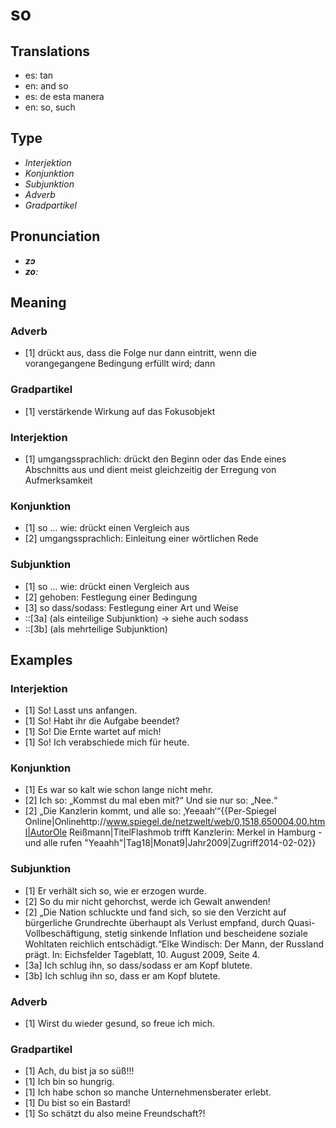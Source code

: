 # so
## Translations
- es: tan
- en: and so
- es: de esta manera
- en: so, such
## Type
- _Interjektion_
- _Konjunktion_
- _Subjunktion_
- _Adverb_
- _Gradpartikel_
## Pronunciation
- **_zɔ_**
- **_zoː_**
## Meaning
### Adverb
- [1] drückt aus, dass die Folge nur dann eintritt, wenn die vorangegangene Bedingung erfüllt wird; dann
### Gradpartikel
- [1] verstärkende Wirkung auf das Fokusobjekt
### Interjektion
- [1] umgangssprachlich: drückt den Beginn oder das Ende eines Abschnitts aus und dient meist gleichzeitig der Erregung von Aufmerksamkeit
### Konjunktion
- [1] so … wie: drückt einen Vergleich aus
- [2] umgangssprachlich: Einleitung einer wörtlichen Rede
### Subjunktion
- [1] so … wie: drückt einen Vergleich aus
- [2] gehoben: Festlegung einer Bedingung
- [3] so dass/sodass: Festlegung einer Art und Weise
- ::[3a] (als einteilige Subjunktion) → siehe auch sodass
- ::[3b] (als mehrteilige Subjunktion)
## Examples
### Interjektion
- [1] So! Lasst uns anfangen.
- [1] So! Habt ihr die Aufgabe beendet?
- [1] So! Die Ernte wartet auf mich!
- [1] So! Ich verabschiede mich für heute.
### Konjunktion
- [1] Es war so kalt wie schon lange nicht mehr.
- [2] Ich so: „Kommst du mal eben mit?“ Und sie nur so: „Nee.“
- [2] „Die Kanzlerin kommt, und alle so: ‚Yeeaah‘“<ref>{{Per-Spiegel Online|Onlinehttp://www.spiegel.de/netzwelt/web/0,1518,650004,00.html|AutorOle Reißmann|TitelFlashmob trifft Kanzlerin: Merkel in Hamburg - und alle rufen "Yeaahh"|Tag18|Monat9|Jahr2009|Zugriff2014-02-02}}</ref>
### Subjunktion
- [1] Er verhält sich so, wie er erzogen wurde.
- [2] So du mir nicht gehorchst, werde ich Gewalt anwenden!
- [2] „Die Nation schluckte und fand sich, so sie den Verzicht auf bürgerliche Grundrechte überhaupt als Verlust empfand, durch Quasi-Vollbeschäftigung, stetig sinkende Inflation und bescheidene soziale Wohltaten reichlich entschädigt.“<Ref>Elke Windisch: Der Mann, der Russland prägt. In: Eichsfelder Tageblatt, 10. August 2009, Seite 4.</ref>
- [3a] Ich schlug ihn, so dass/sodass er am Kopf blutete.
- [3b] Ich schlug ihn so, dass er am Kopf blutete.
### Adverb
- [1] Wirst du wieder gesund, so freue ich mich.
### Gradpartikel
- [1] Ach, du bist ja so süß!!!
- [1] Ich bin so hungrig.
- [1] Ich habe schon so manche Unternehmensberater erlebt.
- [1] Du bist so ein Bastard!
- [1] So schätzt du also meine Freundschaft?!
